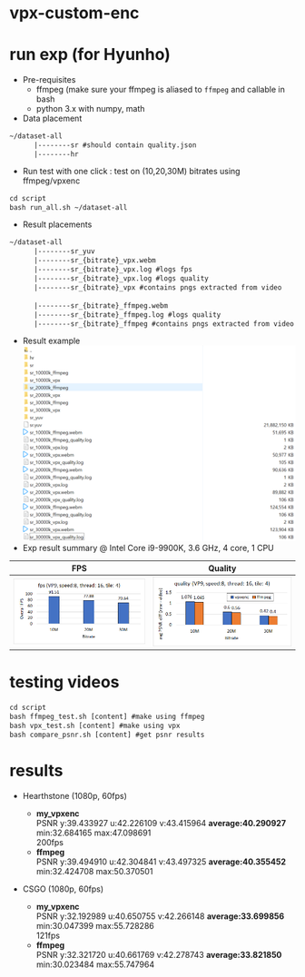# vpx-custom-enc

# run exp (for Hyunho)
- Pre-requisites
     - ffmpeg (make sure your ffmpeg is aliased to `ffmpeg` and callable in bash 
     - python 3.x with numpy, math
- Data placement
```
~/dataset-all
      |--------sr #should contain quality.json
      |--------hr
```
- Run test with one click : test on (10,20,30M) bitrates using ffmpeg/vpxenc
```
cd script
bash run_all.sh ~/dataset-all
```
- Result placements
```
~/dataset-all
      |--------sr_yuv
      |--------sr_{bitrate}_vpx.webm
      |--------sr_{bitrate}_vpx.log #logs fps
      |--------sr_{bitrate}_vpx.log #logs quality
      |--------sr_{bitrate}_vpx #contains pngs extracted from video

      |--------sr_{bitrate}_ffmpeg.webm
      |--------sr_{bitrate}_ffmpeg.log #logs quality
      |--------sr_{bitrate}_ffmpeg #contains pngs extracted from video
```
- Result example
![](result-placement.png)
- Exp result summary @ Intel Core i9-9900K, 3.6 GHz, 4 core,	1 CPU

FPS            |  Quality
:-------------------------:|:-------------------------:
![](vpx-fps.png)  |  ![](vpx-quality.png)

# testing videos  
```
cd script
bash ffmpeg_test.sh [content] #make using ffmpeg  
bash vpx_test.sh [content] #make using vpx   
bash compare_psnr.sh [content] #get psnr results  
```
# results
- Hearthstone (1080p, 60fps)
  - **my_vpxenc**  
  PSNR y:39.433927 u:42.226109 v:43.415964 **average:40.290927** min:32.684165 max:47.098691  
  200fps  
  - **ffmpeg**  
  PSNR y:39.494910 u:42.304841 v:43.497325 **average:40.355452** min:32.424708 max:50.370501  


- CSGO (1080p, 60fps)
  - **my_vpxenc**  
  PSNR y:32.192989 u:40.650755 v:42.266148 **average:33.699856** min:30.047399 max:55.728286  
  121fps  
  - **ffmpeg**   
  PSNR y:32.321720 u:40.661769 v:42.278743 **average:33.821850** min:30.023484 max:55.747964

